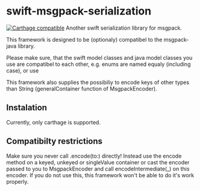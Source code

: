 # swift-msgpack-serialization
[![Carthage compatible](https://img.shields.io/badge/Carthage-compatible-4BC51D.svg?style=flat)](https://github.com/Carthage/Carthage)
Another swift serialization library for msgpack.

This framework is designed to be (optionaly) compatibel to the msgpack-java library.

Please make sure, that the swift model classes and java model classes you use are compatibel to each other, e.g. enums are named equaly (including case), or use

This framework also supplies the possibiliy to encode keys of other types than String (generalContainer function of MsgpackEncoder).
## Instalation
Currently, only carthage is supported.

## Compatibilty restrictions
Make sure you never call .encode(to:) directly! Instead use the encode method on a keyed, unkeyed or singleValue container or cast the encoder passed to you to MsgpackEncoder and call encodeIntermediate(_) on this encoder. If you do not use this, this framework won't be able to do it's work properly.
